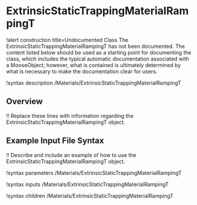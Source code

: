 # ExtrinsicStaticTrappingMaterialRampingT

!alert construction title=Undocumented Class
The ExtrinsicStaticTrappingMaterialRampingT has not been documented. The content listed below should be used as a starting point for
documenting the class, which includes the typical automatic documentation associated with a
MooseObject; however, what is contained is ultimately determined by what is necessary to make the
documentation clear for users.

!syntax description /Materials/ExtrinsicStaticTrappingMaterialRampingT

## Overview

!! Replace these lines with information regarding the ExtrinsicStaticTrappingMaterialRampingT object.

## Example Input File Syntax

!! Describe and include an example of how to use the ExtrinsicStaticTrappingMaterialRampingT object.

!syntax parameters /Materials/ExtrinsicStaticTrappingMaterialRampingT

!syntax inputs /Materials/ExtrinsicStaticTrappingMaterialRampingT

!syntax children /Materials/ExtrinsicStaticTrappingMaterialRampingT

